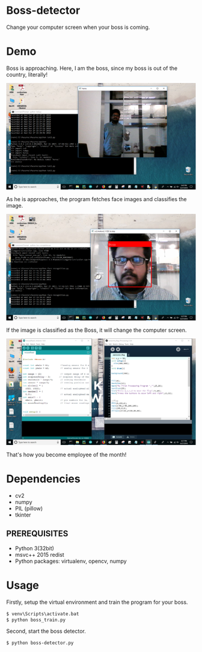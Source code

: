 # Boss-detector
Change your computer screen when your boss is coming.

# Demo

Boss is approaching. Here, I am the boss, since my boss is out of the country, literally!

![alt text](https://github.com/hasibzunair/boss-detector/blob/master/boss_is_nearby.png)

As he is approaches, the program fetches face images and classifies the image.

![alt text](https://github.com/hasibzunair/boss-detector/blob/master/boss_face_classified.png)

If the image is classified as the Boss, it will change the computer screen.

![alt text](https://github.com/hasibzunair/boss-detector/blob/master/fake_screen.png)

That's how you become employee of the month!


# Dependencies

* cv2
* numpy
* PIL (pillow)
* tkinter


## PREREQUISITES

- Python 3(32bit)
- msvc++ 2015 redist
- Python packages: virtualenv, opencv, numpy

# Usage

Firstly, setup the virtual environment and train the program for your boss.
```
$ venv\Scripts\activate.bat
$ python boss_train.py
```
Second, start the boss detector.
```
$ python boss-detector.py
```


